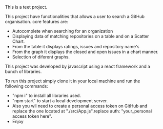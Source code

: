 This is a teet project.

This project have functionalities that allows a user to search a GitHub organisation.
core features are: 

- Autocomplete when searching for an organization
- Displaying data of matching repositories on a table and on a Scatter Chart.
- From the table it displays ratings, issues and repository name's
- From the graph it displays the closed and open issues in a chart manner.
- Selection of diferent graphs.

This project was developed by javascript using a react framework and a bunch of libraries.

To run this project simply clone it in your local machine and run the following commands:

- "npm i" to install all libraries used.
- "npm start" to start a local development server.
- Also you wll need to create a personal access token on GitHub and replace the one located at "./src/App.js".replace auth: "your_personal access token here".
- Enjoy

